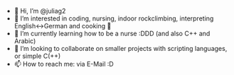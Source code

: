 - 👋 Hi, I’m @juliag2
- 👀 I’m interested in coding, nursing, indoor rockclimbing, interpreting English<->German and cooking 🍲
- 🌱 I’m currently learning how to be a nurse :DDD (and also C++ and Arabic)
- 💞️ I’m looking to collaborate on smaller projects with scripting languages, or simple C(++)
- 📫 How to reach me: via E-Mail :D

<!---
juliag2/juliag2 is a ✨ special ✨ repository because its `README.md` (this file) appears on your GitHub profile.
You can click the Preview link to take a look at your changes.
--->
